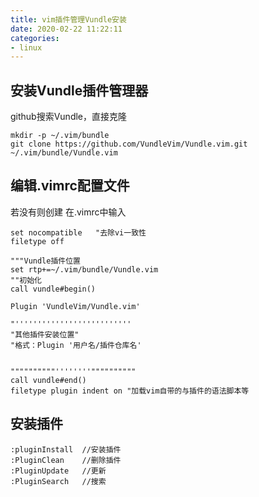 ```yaml
---
title: vim插件管理Vundle安装
date: 2020-02-22 11:22:11
categories:
- linux
---
```

## 安装Vundle插件管理器
github搜索Vundle，直接克隆
```
mkdir -p ~/.vim/bundle
git clone https://github.com/VundleVim/Vundle.vim.git ~/.vim/bundle/Vundle.vim
```
## 编辑.vimrc配置文件
若没有则创建
在.vimrc中输入
```
set nocompatible   "去除vi一致性
filetype off 

"""Vundle插件位置
set rtp+=~/.vim/bundle/Vundle.vim
""初始化
call vundle#begin()

Plugin 'VundleVim/Vundle.vim'

"''''''''''''''''''''''''''
"其他插件安装位置"
"格式：Plugin '用户名/插件仓库名'


""""""""""''''''''""""""""""
call vundle#end()
filetype plugin indent on "加载vim自带的与插件的语法脚本等
```

## 安装插件

```
:pluginInstall  //安装插件
:PluginClean  	//删除插件
:PluginUpdate   //更新
:PluginSearch   //搜索
```
